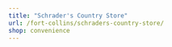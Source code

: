 ```yaml
---
title: "Schrader's Country Store"
url: /fort-collins/schraders-country-store/
shop: convenience
---
```

